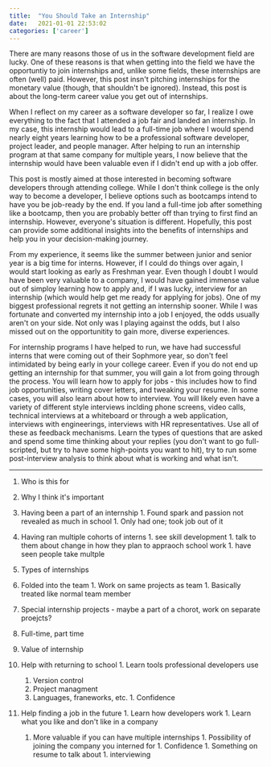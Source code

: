```yaml
---
title:  "You Should Take an Internship"
date:   2021-01-01 22:53:02
categories: ['career']
---
```


There are many reasons those of us in the software development field are lucky. One of these reasons is that when getting into the field we have the opportuntiy to join internships and, unlike some fields, these internships are often (well) paid. However, this post insn't pitching internships for the monetary value (though, that shouldn't be ignored). Instead, this post is about the long-term career value you get out of internships.

When I reflect on my career as a software developer so far, I realize I owe everything to the fact that I attended a job fair and landed an internship. In my case, this internship would lead to a full-time job where I would spend nearly eight years learning how to be a professional software developer, project leader, and people manager. After helping to run an internship program at that same company for multiple years, I now believe that the internship would have been valuable even if I didn't end up with a job offer.

This post is mostly aimed at those interested in becoming software developers through attending college. While I don't think college is the only way to become a developer, I believe options such as bootcamps intend to have you be job-ready by the end. If you land a full-time job after something like a bootcamp, then you are probably better off than trying to first find an internship. However, everyone's situation is different. Hopefully, this post can provide some additional insights into the benefits of internships and help you in your decision-making journey.

From my experience, it seems like the summer between junior and senior year is a big time for interns. However, if I could do things over again, I would start looking as early as Freshman year. Even though I doubt I would have been very valuable to a company, I would have gained immense value out of simploy learning how to apply and, if I was lucky, interview for an internship (which would help get me ready for applying for jobs). One of my biggest professional regrets it not getting an internship sooner. While I was fortunate and converted my internship into a job I enjoyed, the odds usually aren't on your side. Not only was I playing against the odds, but I also missed out on the opportunitity to gain more, diverse experiences.

For internship programs I have helped to run, we have had successful interns that were coming out of their Sophmore year, so don't feel intimidated by being early in your college career. Even if you do not end up getting an internship for that summer, you will gain a lot from going through the process. You will learn how to apply for jobs - this includes how to find job opportunities, writing cover letters, and tweaking your resume. In some cases, you will also learn about how to interview. You will likely even have a variety of different style interviews inclding phone screens, video calls, technical interviews at a whiteboard or through a web application, interviews with engineerings, interviews with HR representatives. Use all of these as feedback mechanisms. Learn the types of questions that are asked and spend some time thinking about your replies (you don't want to go full-scripted, but try to have some high-points you want to hit), try to run some post-interview analysis to think about what is working and what isn't.  




---

1. Who is this for 
1. Why I think it's important
  1. Having been a part of an internship
    1. Found spark and passion not revealed as much in school
    1. Only had one; took job out of it
  1. Having ran multiple cohorts of interns
    1. see skill development
    1. talk to them about change in how they plan to appraoch school work
    1. have seen people take multple
1. Types of internships
  1. Folded into the team
    1. Work on same projects as team
    1. Basically treated like normal team member
  1. Special internship projects - maybe a part of a chorot, work on separate proejcts? 
  1. Full-time, part time
1. Value of internship
  1. Help with returning to school
    1. Learn tools professional developers use
      1. Version control
      1. Project managment
      1. Languages, franeworks, etc.
    1. Confidence

  1. Help finding a job in the future
    1. Learn how developers work
    1. Learn what you like and don't like in a company
      1. More valuable if you can have multiple internships
    1. Possibility of joining the company you interned for
    1. Confidence
    1. Something on resume to talk about
    1. interviewing
